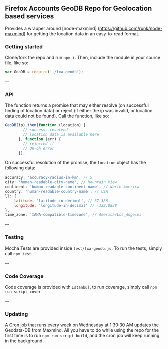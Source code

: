 ## Firefox Accounts GeoDB Repo for Geolocation based services
Provides a wrapper around [node-maxmind] (https://github.com/runk/node-maxmind) for getting the location data in an easy-to-read format.

### Getting started
Clone/fork the repo and run `npm i`. Then, include the module in your source file, like so:

```JavaScript
var GeoDB = require('./fxa-geodb');
```
--
### API
The function returns a promise that may either resolve (on successful finding of location data) or reject (if either the ip was invalid, or location data could not be found). Call the function, like so:

```JavaScript
GeoDB(ip).then(function (location) {
        // success, resolved
        // location data is available here
      }, function (err) {
        // rejected :(
        // Uh-oh error
      });
```

On successful resolution of the promise, the `location` object has the following data:

```JavaScript
accuracy: 'accuracy-radius-in-km', // 5
city: 'human-readable-city-name', // Mountain View
continent: 'human-readable-continent-name', // North America
country: 'human-readable-country-name', // USA
ll: {
    latitude: 'latitude-in-decimal', // 37.386
    longitude: 'longitude-in-decimal' // -122.0838
},
time_zone: 'IANA-compatible-timezone', // America/Los_Angeles 
```
--

### Testing
Mocha Tests are provided inside `test/fxa-geodb.js`. To run the tests, simply call `npm test`.

--
### Code Coverage
Code coverage is provided with `Istanbul`, to run coverage, simply call `npm run-script cover`

--
### Updating
A Cron job that runs every week on Wednesday at 1:30:30 AM updates the Geodata-DB from Maxmind. 
All you have to do while using the repo for the first time is to run `npm run-script build`, and the cron job will keep running in the background.
 